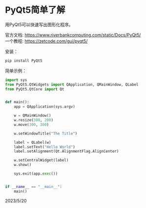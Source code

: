 # PyQt5简单了解

用PyQt5可以快速写出图形化程序。  

官方文档: https://www.riverbankcomputing.com/static/Docs/PyQt5/  
一个教程: https://zetcode.com/gui/pyqt5/  

安装：  
```r
pip install PyQt5
```

简单示例：  
```python
import sys
from PyQt5.QtWidgets import QApplication, QMainWindow, QLabel
from PyQt5.QtCore import Qt


def main():
    app = QApplication(sys.argv)

    w = QMainWindow()
    w.resize(300, 200)
    w.move(300, 300)

    w.setWindowTitle("The Title")

    label = QLabel(w)
    label.setText("Hello World")
    label.setAlignment(Qt.AlignmentFlag.AlignCenter)

    w.setCentralWidget(label)
    w.show()

    sys.exit(app.exec())


if __name__ == "__main__":
    main()
```


2023/5/20  
